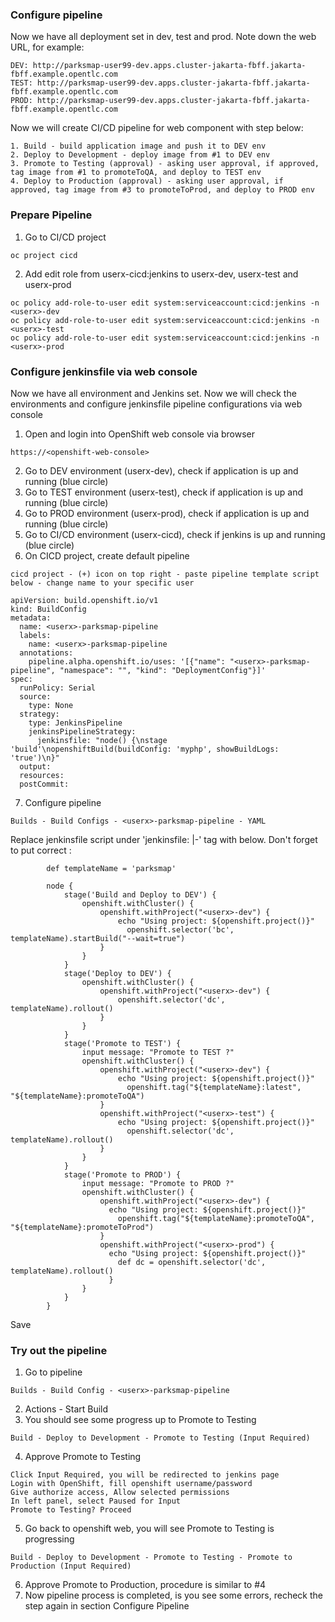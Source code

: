 ### Configure pipeline 

Now we have all deployment set in dev, test and prod. Note down the web URL, for example:
```
DEV: http://parksmap-user99-dev.apps.cluster-jakarta-fbff.jakarta-fbff.example.opentlc.com
TEST: http://parksmap-user99-dev.apps.cluster-jakarta-fbff.jakarta-fbff.example.opentlc.com
PROD: http://parksmap-user99-dev.apps.cluster-jakarta-fbff.jakarta-fbff.example.opentlc.com
```
Now we will create CI/CD pipeline for web component with step below:
```
1. Build - build application image and push it to DEV env
2. Deploy to Development - deploy image from #1 to DEV env
3. Promote to Testing (approval) - asking user approval, if approved, tag image from #1 to promoteToQA, and deploy to TEST env
4. Deploy to Production (approval) - asking user approval, if approved, tag image from #3 to promoteToProd, and deploy to PROD env
```
### Prepare Pipeline ###

1. Go to  CI/CD project
```
oc project cicd  
```
2. Add edit role from userx-cicd:jenkins to userx-dev, userx-test and userx-prod
```
oc policy add-role-to-user edit system:serviceaccount:cicd:jenkins -n <userx>-dev  
oc policy add-role-to-user edit system:serviceaccount:cicd:jenkins -n <userx>-test    
oc policy add-role-to-user edit system:serviceaccount:cicd:jenkins -n <userx>-prod  
```
### Configure jenkinsfile via web console

Now we have all environment and Jenkins set. Now we will check the environments and configure jenkinsfile pipeline configurations via web console

1. Open and login into OpenShift web console via browser
```
https://<openshift-web-console>
```
2. Go to DEV environment (userx-dev), check if application is up and running (blue circle)
3. Go to TEST environment (userx-test), check if application is up and running (blue circle)
4. Go to PROD environment (userx-prod), check if application is up and running (blue circle)
5. Go to CI/CD environment (userx-cicd), check if jenkins is up and running (blue circle)
6. On CICD project, create default pipeline
```
cicd project - (+) icon on top right - paste pipeline template script below - change name to your specific user
```
```
apiVersion: build.openshift.io/v1
kind: BuildConfig
metadata:
  name: <userx>-parksmap-pipeline
  labels:
    name: <userx>-parksmap-pipeline
  annotations:
    pipeline.alpha.openshift.io/uses: '[{"name": "<userx>-parksmap-pipeline", "namespace": "", "kind": "DeploymentConfig"}]'
spec:
  runPolicy: Serial
  source:
    type: None
  strategy:
    type: JenkinsPipeline
    jenkinsPipelineStrategy:
      jenkinsfile: "node() {\nstage 'build'\nopenshiftBuild(buildConfig: 'myphp', showBuildLogs: 'true')\n}"
  output:
  resources:
  postCommit:
```
7. Configure pipeline
```
Builds - Build Configs - <userx>-parksmap-pipeline - YAML
```
Replace jenkinsfile script under 'jenkinsfile: |-' tag with below. Don't forget to put correct <userx>:
```
        def templateName = 'parksmap'

        node {
            stage('Build and Deploy to DEV') {
                openshift.withCluster() {
                    openshift.withProject("<userx>-dev") {
                        echo "Using project: ${openshift.project()}"
                          openshift.selector('bc', templateName).startBuild("--wait=true")
                    }
                }        
            }
            stage('Deploy to DEV') {
                openshift.withCluster() {
                    openshift.withProject("<userx>-dev") {
                        openshift.selector('dc', templateName).rollout()
                    }
                }
            }
            stage('Promote to TEST') {
                input message: "Promote to TEST ?"
                openshift.withCluster() {
                    openshift.withProject("<userx>-dev") {
                        echo "Using project: ${openshift.project()}"
                          openshift.tag("${templateName}:latest", "${templateName}:promoteToQA") 
                    }
                    openshift.withProject("<userx>-test") {
                        echo "Using project: ${openshift.project()}"
                          openshift.selector('dc', templateName).rollout()
                    }
                }
            }
            stage('Promote to PROD') {
                input message: "Promote to PROD ?"
                openshift.withCluster() {
                    openshift.withProject("<userx>-dev") {
                      echo "Using project: ${openshift.project()}"
                        openshift.tag("${templateName}:promoteToQA", "${templateName}:promoteToProd") 
                    }
                    openshift.withProject("<userx>-prod") {
                      echo "Using project: ${openshift.project()}"
                        def dc = openshift.selector('dc', templateName).rollout()
                      }
                }
            }
        }
```
Save

### Try out the pipeline

1. Go to pipeline
```
Builds - Build Config - <userx>-parksmap-pipeline
```
2. Actions - Start Build
3. You should see some progress up to Promote to Testing
```
Build - Deploy to Development - Promote to Testing (Input Required)
```
4. Approve Promote to Testing
```
Click Input Required, you will be redirected to jenkins page
Login with OpenShift, fill openshift username/password
Give authorize access, Allow selected permissions
In left panel, select Paused for Input
Promote to Testing? Proceed
```
5. Go back to openshift web, you will see Promote to Testing is progressing
```
Build - Deploy to Development - Promote to Testing - Promote to Production (Input Required)
```
6. Approve Promote to Production, procedure is similar to #4
7. Now pipeline process is completed, is you see some errors, recheck the step again in section Configure Pipeline
